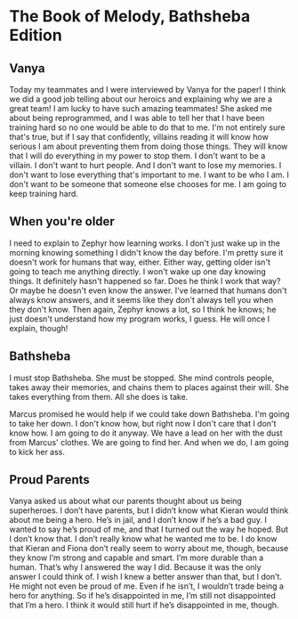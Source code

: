 <!-- TITLE: Book Of Melody -->
<!-- SUBTITLE: Diary entries posted in setting-info -->

# The Book of Melody, Bathsheba Edition
## Vanya
Today my teammates and I were interviewed by Vanya for the paper! I think we did a good job telling about our heroics and explaining why we are a great team! I am lucky to have such amazing teammates! She asked me about being reprogrammed, and I was able to tell her that I have been training hard so no one would be able to do that to me. I'm not entirely sure that's true, but if I say that confidently, villains reading it will know how serious I am about preventing them from doing those things. They will know that I will do everything in my power to stop them. I don't want to be a villain.  I don't want to hurt people. And I don't want to lose my memories. I don't want to lose everything that's important to me. I want to be who I am. I don't want to be someone that someone else chooses for me. I am going to keep training hard.
## When you're older
I need to explain to Zephyr how learning works. I don't just wake up in the morning knowing something I didn't know the day before. I'm pretty sure it doesn't work for humans that way, either. Either way, getting older isn't going to teach me anything directly. I won't wake up one day knowing things. It definitely hasn't happened so far. Does he think I work that way? Or maybe he doesn't even know the answer. I've learned that humans don't always know answers, and it seems like they don't always tell you when they don't know. Then again, Zephyr knows a lot, so I think he knows; he just doesn't understand how my program works, I guess. He will once I explain, though!
## Bathsheba
I must stop Bathsheba. She must be stopped. She mind controls people, takes away their memories, and chains them to places against their will. She takes everything from them. All she does is take.

Marcus promised he would help if we could take down Bathsheba. I'm going to take her down. I don't know how, but right now I don't care that I don't know how. I am going to do it anyway. We have a lead on her with the dust from Marcus' clothes. We are going to find her. And when we do, I am going to kick her ass.
## Proud Parents
Vanya asked us about what our parents thought about us being superheroes.  I don’t have parents, but I didn’t know what Kieran would think about me being a hero.  He’s in jail, and I don’t know if he’s a bad guy.  I wanted to say he’s proud of me, and that I turned out the way he hoped.  But I don’t know that.  I don’t really know what he wanted me to be.  I do know that Kieran and Fiona don’t really seem to worry about me, though, because they know I’m strong and capable and smart.  I’m more durable than a human.  That’s why I answered the way I did.  Because it was the only answer I could think of.  I wish I knew a better answer than that, but I don’t.  He might not even be proud of me.  Even if he isn’t, I wouldn’t trade being a hero for anything.  So if he’s disappointed in me, I’m still not disappointed that I’m a hero.  I think it would still hurt if he’s disappointed in me, though.